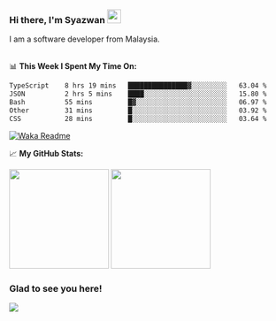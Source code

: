 ### Hi there, I'm Syazwan <img src="https://media.giphy.com/media/hvRJCLFzcasrR4ia7z/giphy.gif" width="25px">
I am a software developer from Malaysia.
<br/><br/>

📊 **This Week I Spent My Time On:**
<!--START_SECTION:waka-->

```txt
TypeScript    8 hrs 19 mins   ███████████████▓░░░░░░░░░   63.04 %
JSON          2 hrs 5 mins    ████░░░░░░░░░░░░░░░░░░░░░   15.80 %
Bash          55 mins         █▓░░░░░░░░░░░░░░░░░░░░░░░   06.97 %
Other         31 mins         █░░░░░░░░░░░░░░░░░░░░░░░░   03.92 %
CSS           28 mins         █░░░░░░░░░░░░░░░░░░░░░░░░   03.64 %
```

<!--END_SECTION:waka-->
[![Waka Readme](https://github.com/syazwanz/syazwanz/actions/workflows/wakatime.yml/badge.svg)](https://github.com/syazwanz/syazwanz/actions/workflows/wakatime.yml)

📈 **My GitHub Stats:**

<p>
  <img height="180em" src="https://github-readme-stats.vercel.app/api?username=syazwanz&show_icons=true&hide_border=false&&count_private=true&include_all_commits=true" />
  <img height="180em" src="https://github-readme-stats.vercel.app/api/top-langs/?username=syazwanz&exclude_repo=KNN-Image-Classification&show_icons=true&hide_border=false&layout=compact&langs_count=8"/>
</p>

### Glad to see you here!
![](https://visitor-badge.glitch.me/badge?page_id=syazwanz.syazwanz)
